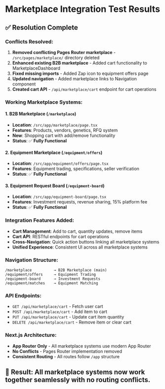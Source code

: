 # Marketplace Integration Test Results

## ✅ **Resolution Complete**

### Conflicts Resolved:
1. **Removed conflicting Pages Router marketplace** - `/src/pages/marketplace/` directory deleted
2. **Enhanced existing B2B marketplace** - Added cart functionality to MarketplaceDashboard
3. **Fixed missing imports** - Added Zap icon to equipment offers page
4. **Updated navigation** - Added marketplace links to Navigation component
5. **Created cart API** - `/api/marketplace/cart` endpoint for cart operations

### Working Marketplace Systems:

#### 1. **B2B Marketplace** (`/marketplace`)
- **Location**: `/src/app/marketplace/page.tsx`
- **Features**: Products, vendors, genetics, RFQ system
- **New**: Shopping cart with add/remove functionality
- **Status**: ✅ **Fully Functional**

#### 2. **Equipment Marketplace** (`/equipment/offers`)
- **Location**: `/src/app/equipment/offers/page.tsx`
- **Features**: Equipment trading, specifications, seller verification
- **Status**: ✅ **Fully Functional**

#### 3. **Equipment Request Board** (`/equipment-board`)
- **Location**: `/src/app/equipment-board/page.tsx`
- **Features**: Investment requests, revenue sharing, 15% platform fee
- **Status**: ✅ **Fully Functional**

### Integration Features Added:
- **Cart Management**: Add to cart, quantity updates, remove items
- **Cart API**: RESTful endpoints for cart operations
- **Cross-Navigation**: Quick action buttons linking all marketplace systems
- **Unified Experience**: Consistent UI across all marketplace systems

### Navigation Structure:
```
/marketplace          → B2B Marketplace (main)
/equipment/offers     → Equipment Trading
/equipment-board      → Investment Requests
/equipment/matches    → Equipment Matching
```

### API Endpoints:
- `GET /api/marketplace/cart` - Fetch user cart
- `POST /api/marketplace/cart` - Add item to cart
- `PUT /api/marketplace/cart` - Update cart item quantity
- `DELETE /api/marketplace/cart` - Remove item or clear cart

### Next.js Architecture:
- **App Router Only** - All marketplace systems use modern App Router
- **No Conflicts** - Pages Router implementation removed
- **Consistent Routing** - All routes follow `/app` structure

## 🎯 **Result**: All marketplace systems now work together seamlessly with no routing conflicts.
